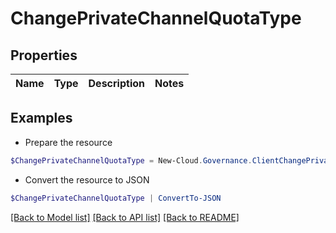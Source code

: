 # ChangePrivateChannelQuotaType
## Properties

Name | Type | Description | Notes
------------ | ------------- | ------------- | -------------

## Examples

- Prepare the resource
```powershell
$ChangePrivateChannelQuotaType = New-Cloud.Governance.ClientChangePrivateChannelQuotaType 
```

- Convert the resource to JSON
```powershell
$ChangePrivateChannelQuotaType | ConvertTo-JSON
```

[[Back to Model list]](../README.md#documentation-for-models) [[Back to API list]](../README.md#documentation-for-api-endpoints) [[Back to README]](../README.md)

